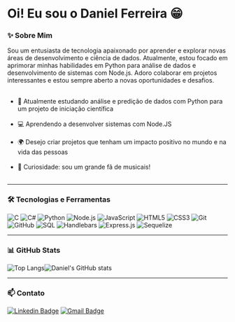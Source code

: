 # Oi! Eu sou o Daniel Ferreira 😁
### ✨ Sobre Mim
Sou um entusiasta de tecnologia apaixonado por aprender e explorar novas áreas de desenvolvimento e ciência de dados. Atualmente, estou focado em aprimorar minhas habilidades em Python para análise de dados e desenvolvimento de sistemas com Node.js. Adoro colaborar em projetos interessantes e estou sempre aberto a novas oportunidades e desafios. <br><br>
* 🔎 Atualmente estudando análise e predição de dados com Python para um projeto de iniciação científica <br><br>
* 💻 Aprendendo a desenvolver sistemas com Node.JS <br><br>
* 🌍 Desejo criar projetos que tenham um impacto positivo no mundo e na vida das pessoas <br><br>
* 🎵 Curiosidade: sou um grande fã de musicais! <br><br>
---
### 🛠️ Tecnologias e Ferramentas

![C](https://img.shields.io/badge/-C-333333?style=flat&logo=c)
![C#](https://img.shields.io/badge/-C%23-333333?style=flat&logo=c-sharp)
![Python](https://img.shields.io/badge/-Python-333333?style=flat&logo=python)
![Node.js](https://img.shields.io/badge/-Node.js-333333?style=flat&logo=node.js)
![JavaScript](https://img.shields.io/badge/-JavaScript-333333?style=flat&logo=javascript)
![HTML5](https://img.shields.io/badge/-HTML5-333333?style=flat&logo=html5)
![CSS3](https://img.shields.io/badge/-CSS3-333333?style=flat&logo=css3)
![Git](https://img.shields.io/badge/-Git-333333?style=flat&logo=git)
![GitHub](https://img.shields.io/badge/-GitHub-333333?style=flat&logo=github)
![SQL](https://img.shields.io/badge/-SQL-333333?style=flat&logo=postgresql)
![Handlebars](https://img.shields.io/badge/-Handlebars-333333?style=flat&logo=handlebars.js)
![Express.js](https://img.shields.io/badge/-Express.js-333333?style=flat&logo=express)
![Sequelize](https://img.shields.io/badge/-Sequelize-333333?style=flat&logo=sequelize)


---

### 📊 GitHub Stats

<div style="display: flex; flex-direction: row;">
  <img src="https://github-readme-stats.vercel.app/api/top-langs/?username=el-danieel&layout=compact&width=400" alt="Top Langs" /> <br>
  <img src="https://github-readme-stats.vercel.app/api?username=el-danieel&show_icons=true&theme=radical&width=400" alt="Daniel's GitHub stats" />
</div>

---

### 📫 Contato

[![Linkedin Badge](https://img.shields.io/badge/-Daniel_Ferreira-blue?style=flat&logo=Linkedin&logoColor=white&link=https://www.linkedin.com/in/seu-usuario-linkedin/)](https://https://www.linkedin.com/in/danielferreirapinheiro/)
[![Gmail Badge](https://img.shields.io/badge/-danielfpinheiro60@gmail.com-c14438?style=flat&logo=Gmail&logoColor=white&link=mailto:danielfpinheiro60@gmail.com)](mailto:danielfpinheiro60@gmail.com)
